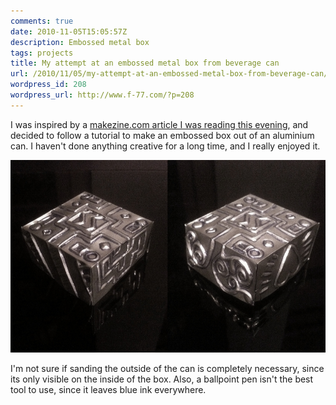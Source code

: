 ```yaml
---
comments: true
date: 2010-11-05T15:05:57Z
description: Embossed metal box
tags: projects
title: My attempt at an embossed metal box from beverage can
url: /2010/11/05/my-attempt-at-an-embossed-metal-box-from-beverage-can/
wordpress_id: 208
wordpress_url: http://www.f-77.com/?p=208
---
```


I was inspired by a [makezine.com article I was reading this evening](http://blog.makezine.com/archive/2010/11/how-to_embossed_metal_box_from_beve.html), and decided to follow a tutorial to make an embossed box out of an aluminium can. I haven't done anything creative for a long time, and I really enjoyed it.

<img class="lightbox" src="/images/posts/2010/11/box-small.jpg" alt="Embossed Aluminium Box" />

I'm not sure if sanding the outside of the can is completely necessary, since its only visible on the inside of the box. Also, a ballpoint pen isn't the best tool to use, since it leaves blue ink everywhere.


